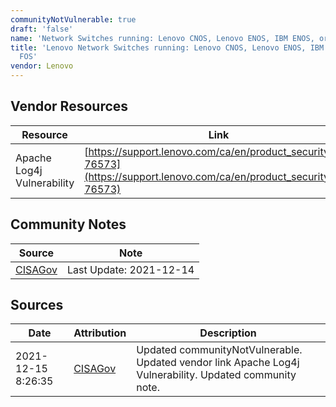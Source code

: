 ```yaml
---
communityNotVulnerable: true
draft: 'false'
name: 'Network Switches running: Lenovo CNOS, Lenovo ENOS, IBM ENOS, or Brocade FOS'
title: 'Lenovo Network Switches running: Lenovo CNOS, Lenovo ENOS, IBM ENOS, or Brocade
  FOS'
vendor: Lenovo
---
```


## Vendor Resources
| Resource | Link |
| --- | --- |
| Apache Log4j Vulnerability | [https://support.lenovo.com/ca/en/product_security/len-76573](https://support.lenovo.com/ca/en/product_security/len-76573) |


## Community Notes
| Source | Note |
| --- | --- |
| [CISAGov](https://raw.githubusercontent.com/cisagov/log4j-affected-db/develop/README.md) | Last Update: 2021-12-14 |

## Sources
| Date | Attribution | Description |
| --- | --- | --- |
| 2021-12-15 8:26:35 | [CISAGov](https://raw.githubusercontent.com/cisagov/log4j-affected-db/develop/README.md) | Updated communityNotVulnerable. Updated vendor link Apache Log4j Vulnerability. Updated community note.  |
